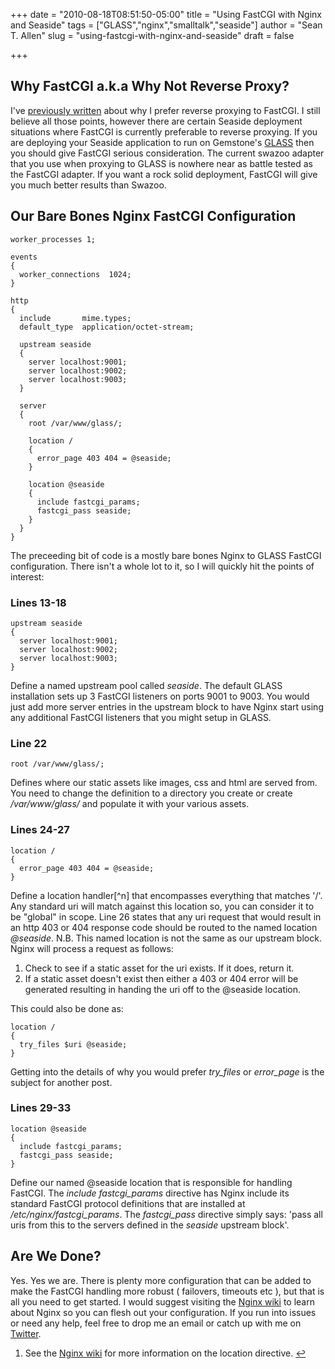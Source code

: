 +++
date = "2010-08-18T08:51:50-05:00"
title = "Using FastCGI with Nginx and Seaside"
tags = ["GLASS","nginx","smalltalk","seaside"]
author = "Sean T. Allen"
slug = "using-fastcgi-with-nginx-and-seaside"
draft = false

+++

## Why FastCGI a.k.a Why Not Reverse Proxy?

I've [previously written](/2010/06/24/reverse-proxying-to-seaside-with-nginx/) about why I prefer reverse proxying to FastCGI. I still believe all those points, however there are certain Seaside deployment situations where FastCGI is currently preferable to reverse proxying. If you are deploying your Seaside application to run on Gemstone's [GLASS](http://seaside.gemstone.com/) then you should give FastCGI serious consideration. The current swazoo adapter that you use when proxying to GLASS is nowhere near as battle tested as the FastCGI adapter. If you want a rock solid deployment, FastCGI will give you much better results than Swazoo. 

## Our Bare Bones Nginx FastCGI Configuration

```
worker_processes 1;

events
{
  worker_connections  1024;
}

http
{
  include       mime.types;
  default_type  application/octet-stream;
  
  upstream seaside 
  {
    server localhost:9001;
    server localhost:9002;
    server localhost:9003;
  }

  server
  {
    root /var/www/glass/;

    location /
    { 
      error_page 403 404 = @seaside;
    }
    
    location @seaside
    {
      include fastcgi_params;
      fastcgi_pass seaside;
    }
  }
}
```

The preceeding bit of code is a mostly bare bones Nginx to GLASS FastCGI configuration. There isn't a whole lot to it, so I will quickly hit the points of interest:

### Lines 13-18

```
upstream seaside 
{
  server localhost:9001;
  server localhost:9002;
  server localhost:9003;
}
```

Define a named upstream pool called _seaside_. The default GLASS installation sets up 3 FastCGI listeners on ports 9001 to 9003. You would just add more server entries in the upstream block to have Nginx start using any additional FastCGI listeners that you might setup in GLASS.

### Line 22

```
root /var/www/glass/;
```

Defines where our static assets like images, css and html are served from. You need to change the definition to a directory you create or create _/var/www/glass/_ and populate it with your various assets.

### Lines 24-27

```
location /
{ 
  error_page 403 404 = @seaside;
}
```

Define a location handler[^n] that encompasses everything that matches '/'. Any standard uri will match against this location so, you can consider it to be "global" in scope. Line 26 states that any uri request that would result in an http 403 or 404 response code should be routed to the named location _@seaside_. N.B. This named location is not the same as our upstream block. Nginx will process a request as follows:

1. Check to see if a static asset for the uri exists. If it does, return it.
2. If a static asset doesn't exist then either a 403 or 404 error will be generated resulting in handing the uri off to the @seaside location.

This could also be done as:

```
location /
{ 
  try_files $uri @seaside;
}
```

Getting into the details of why you would prefer _try\_files_ or _error\_page_ is the subject for another post.

### Lines 29-33

```
location @seaside
{
  include fastcgi_params;
  fastcgi_pass seaside;
}
```

Define our named @seaside location that is responsible for handling FastCGI. The _include fastcgi\_params_ directive has Nginx include its standard FastCGI protocol definitions that are installed at _/etc/nginx/fastcgi\_params_. The _fastcgi\_pass_ directive simply says: 'pass all uris from this to the servers defined in the _seaside_ upstream block'.

## Are We Done?

Yes. Yes we are. There is plenty more configuration that can be added to make the FastCGI handling more robust ( failovers, timeouts etc ), but that is all you need to get started. I would suggest visiting the [Nginx wiki](http://wiki.nginx.org/) to learn about Nginx so you can flesh out your configuration. If you run into issues or need any help, feel free to drop me an email or catch up with me on [Twitter](http://www.twitter.com/SeanTAllen).

<div class="footnotes"><ol><li class="footnote" id="fn:1"><p>See the <a href="http://wiki.nginx.org/NginxHttpCoreModule#location">Nginx wiki</a> for more information on the location directive. <a href="#fnref:1" title="return to article">↩</a></p></li></ol></div>
